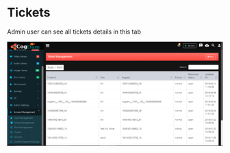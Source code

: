 # Tickets

Admin user can see all tickets details in this tab

![](../../.gitbook/assets/image%20%2843%29.png)

